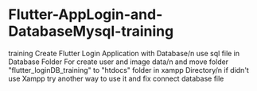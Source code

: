 # Flutter-AppLogin-and-DatabaseMysql-training
training Create Flutter Login Application with Database/n
use sql file in Database Folder For create user and image data/n
and move folder "flutter_loginDB_training" to "htdocs" folder in xampp Directory/n
if didn't use Xampp try another way to use it and fix connect database file

